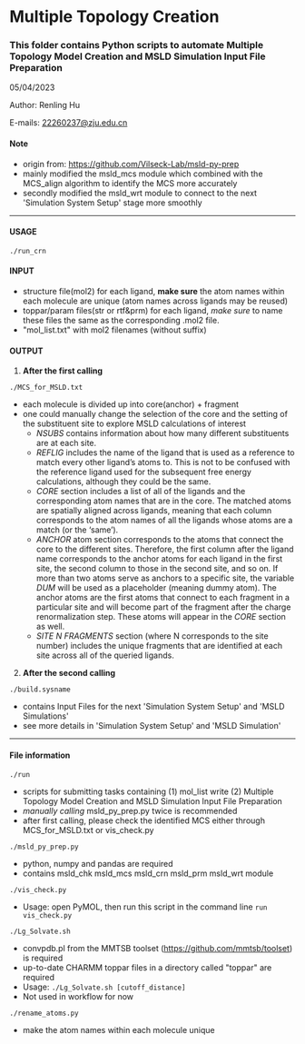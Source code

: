 # Multiple Topology Creation

### This folder contains Python scripts to automate Multiple Topology Model Creation and MSLD Simulation Input File Preparation

05/04/2023

Author: Renling Hu

E-mails: 22260237@zju.edu.cn

#### Note
 - origin from: https://github.com/Vilseck-Lab/msld-py-prep
 - mainly modified the msld_mcs module which combined with the MCS_align algorithm to identify the MCS more accurately
 - secondly modified the msld_wrt module to connect to the next 'Simulation System Setup' stage more smoothly
 
---
#### USAGE
`./run_crn`

#### INPUT
 - structure file(mol2) for each ligand, **make sure** the atom names within each molecule are unique (atom names across ligands may be reused)
 - toppar/param files(str or rtf&prm) for each ligand, *make sure* to name these files the same as the corresponding .mol2 file. 
 - "mol_list.txt" with mol2 filenames (without suffix)

#### OUTPUT
1. **After the first calling**

`./MCS_for_MSLD.txt`
 - each molecule is divided up into core(anchor) + fragment
 - one could manually change the selection of the core and the setting of the substituent site to explore MSLD calculations of interest
    - _NSUBS_ contains information about how many different substituents are at each site.
    - _REFLIG_ includes the name of the ligand that is used as a reference to match every other ligand’s atoms to. This is not to be confused with the reference ligand used for the subsequent free energy calculations, although they could be the same.
    - _CORE_ section includes a list of all of the ligands and the corresponding atom names that are in the core. The matched atoms are spatially aligned across ligands, meaning that each column corresponds to the atom names of all the ligands whose atoms are a match (or the ‘same’).
    - _ANCHOR_ atom section corresponds to the atoms that connect the core to the different sites. Therefore, the first column after the ligand name corresponds to the anchor atoms for each ligand in the first site, the second column to those in the second site, and so on. If more than two atoms serve as anchors to a specific site, the variable _DUM_ will be used as a placeholder (meaning dummy atom). The anchor atoms are the first atoms that connect to each fragment in a particular site and will become part of the fragment after the charge renormalization step. These atoms will appear in the _CORE_ section as well.   
    - _SITE N FRAGMENTS_ section (where N corresponds to the site number) includes the unique fragments that are identified at each site across all of the queried ligands.

2. **After the second calling**

`./build.sysname`
 - contains Input Files for the next 'Simulation System Setup' and 'MSLD Simulations'
 - see more details in 'Simulation System Setup' and 'MSLD Simulation'

---

#### File information
`./run`
 - scripts for submitting tasks containing (1) mol_list write (2) Multiple Topology Model Creation and MSLD Simulation Input File Preparation 
 - *manually calling* msld_py_prep.py twice is recommended
 - after first calling, please check the identified MCS either through MCS_for_MSLD.txt or vis_check.py

`./msld_py_prep.py`
 - python, numpy and pandas are required
 - contains msld_chk msld_mcs msld_crn msld_prm msld_wrt module

`./vis_check.py`
 - Usage: open PyMOL, then run this script in the command line `run vis_check.py`

`./Lg_Solvate.sh`
 - convpdb.pl from the MMTSB toolset (https://github.com/mmtsb/toolset) is required
 - up-to-date CHARMM toppar files in a directory called "toppar" are required
 - Usage: `./Lg_Solvate.sh [cutoff_distance]`
 - Not used in workflow for now

`./rename_atoms.py`
 - make the atom names within each molecule unique

